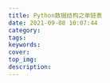 ```yaml
---
title: Python数据结构之单链表
date: 2021-09-08 10:07:44
category:
tags:
keywords:
cover:
top_img:
description:
---
```




